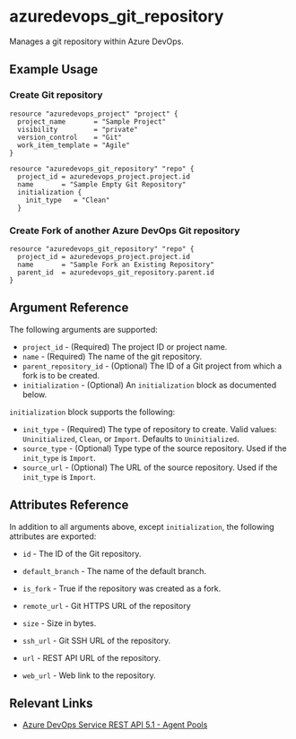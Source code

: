 # azuredevops_git_repository
Manages a git repository within Azure DevOps.

## Example Usage

### Create Git repository

```hcl
resource "azuredevops_project" "project" {
  project_name       = "Sample Project"
  visibility         = "private"
  version_control    = "Git"
  work_item_template = "Agile"
}

resource "azuredevops_git_repository" "repo" {
  project_id = azuredevops_project.project.id
  name       = "Sample Empty Git Repository"
  initialization {
    init_type   = "Clean"
  }
```

### Create Fork of another Azure DevOps Git repository

```hcl
resource "azuredevops_git_repository" "repo" {
  project_id = azuredevops_project.project.id
  name       = "Sample Fork an Existing Repository"
  parent_id  = azuredevops_git_repository.parent.id
}
```

## Argument Reference

The following arguments are supported:

* `project_id` - (Required) The project ID or project name.
* `name` - (Required) The name of the git repository.
* `parent_repository_id` - (Optional) The ID of a Git project from which a fork is to be created.
* `initialization` - (Optional) An `initialization` block as documented below.

`initialization` block supports the following:

* `init_type` - (Required) The type of repository to create. Valid values: `Uninitialized`, `Clean`, or `Import`. Defaults to `Uninitialized`.
* `source_type` - (Optional) Type type of the source repository. Used if the `init_type` is `Import`.
* `source_url` - (Optional) The URL of the source repository. Used if the `init_type` is `Import`.

## Attributes Reference

In addition to all arguments above, except `initialization`, the following attributes are exported:

* `id` - The ID of the Git repository.

* `default_branch` - The name of the default branch.
* `is_fork` - True if the repository was created as a fork.
* `remote_url` - Git HTTPS URL of the repository
* `size` - Size in bytes.
* `ssh_url` - Git SSH URL of the repository.
* `url` - REST API URL of the repository.
* `web_url` - Web link to the repository.

## Relevant Links
* [Azure DevOps Service REST API 5.1 - Agent Pools](https://docs.microsoft.com/en-us/rest/api/azure/devops/git/repositories?view=azure-devops-rest-5.1)
